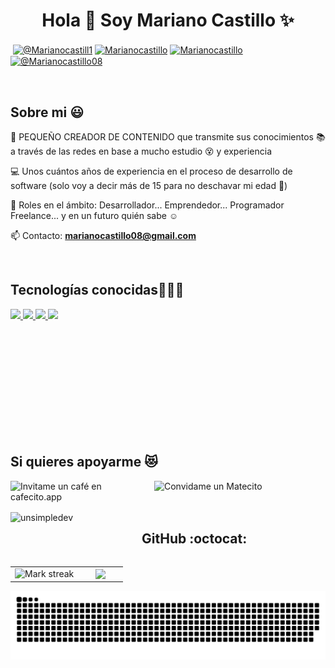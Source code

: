 <h1 align="center">Hola 👋  Soy Mariano Castillo ✨ </h1> 

<p align="left">
  <a href="https://www.youtube.com/" target="blank"><img align="center" src="https://img.shields.io/badge/Youtube-FF0000?style=for-the-badge&logo=youtube&logoColor=white" alt=""  /></a>
<a href="https://twitter.com/Marianocastill1" target="blank"><img align="center" src="https://img.shields.io/badge/Twitter-000000?style=for-the-badge&logo=twitter&logoColor=white" alt="@Marianocastill1" /></a>
<a href="https://www.linkedin.com/in/lic-mariano-castillo-06137b149/" target="blank"><img align="center" src="https://img.shields.io/badge/LinkedIn-0077B5?style=for-the-badge&logo=linkedin&logoColor=white" alt="Marianocastillo"/></a>
<a href="https://web.facebook.com/mariano.castillomartinez.5" target="blank"><img align="center" src="https://img.shields.io/badge/Facebook-1877F2?style=for-the-badge&logo=facebook&logoColor=white" alt="Marianocastillo"  /></a>
<a href = "https://www.instagram.com/marianocastillo08/" target="blank"><img align="center" src="https://img.shields.io/badge/Instagram-D14836?style=for-the-badge&logo=instagram&logoColor=white" alt="@Marianocastillo08"  /></a>
  </p>
<br>
<h2>Sobre mi 😃</h2>
<!--Intro start-->

<p align="left">

🎥 PEQUEÑO CREADOR DE CONTENIDO que transmite sus conocimientos 📚 a través de las redes en base a mucho estudio 😵 y experiencia

💻 Unos cuántos años de experiencia en el proceso de desarrollo de software (solo voy a decir más de 15 para no deschavar mi edad 🙈)

📝 Roles en el ámbito: Desarrollador... Emprendedor... Programador Freelance... y en un futuro quién sabe ☺️

📫 Contacto: **marianocastillo08@gmail.com**
<!--Intro end-->
  </p>
<br>

<h2 >Tecnologías conocidas👨🏻‍💻</h2>
<!--tech stack icons-->
<p align="left">
  <a href="https://skillicons.dev">
    <img src="https://skillicons.dev/icons?i=wordpress,cs,php,dotnet,css,html,js,nodejs" />
    <img src= "https://skillicons.dev/icons?i=react,mysql,git,github,postman,vscode,linux" />
    <img src="https://skillicons.dev/icons?i=figma&theme=light"/>  
    <img src="https://skillicons.dev/icons?i=angular,bootstrap,gitlab,mongodb,nextjs,ts,vercel,postgres"/> 
  </a>

</p>
<br>
<!-------------------------->

<br>
<br><br>
<br>
<br><br><br>
<br><br>

<!------------------------->
<div id="apoyo">
<h2>Si quieres apoyarme 😻</h2>
  <p align="left">
 <a href='https://cafecito.app/unsimpledev' rel='noopener' target='_blank'><img srcset='https://cdn.cafecito.app/imgs/buttons/button_1.png 1x, https://cdn.cafecito.app/imgs/buttons/button_1_2x.png 2x, https://cdn.cafecito.app/imgs/buttons/button_1_3.75x.png 3.75x' src='https://cdn.cafecito.app/imgs/buttons/button_1.png' alt='Invitame un café en cafecito.app' align="left" height="50" width="230"/></a>
    
<a href='https://matecito.co/unsimpledev' rel='noopener' target='_blank'><img srcset='https://www.matecito.co/public/button_11.png 1x, https://www.matecito.co/public/button_11_2x.png 2x, https://www.matecito.co/public/button_11_3.75x.png 3.75x' src='https://www.matecito.co/public/button_11.png' alt='Convidame un Matecito' align="left" height="50" width="240" /></a>

    
    
<a href="https://ko-fi.com/unsimpledev"> <img align="left" src="https://cdn.ko-fi.com/cdn/kofi3.png?v=3" height="50" width="210" alt="unsimpledev" /></a>
  </p>
</div>
  <br>
<br><br>

<h2>GitHub :octocat:</h2>
<!--- stats & Trophy (start) -->
<p align="center">
  <!--- stats (start) -->
<table align="left">
<tr border="none">
<td width="60%" align="center">

<!--  <img  align="center"  src="https://github-readme-stats.vercel.app/api?username=unsimpledev&theme=dark&show_icons=true&count_private=true" />
  <br></br> -->
  <img  title="🔥 Get streak stats for your profile at git.io/streak-stats" alt="Mark streak" src="https://github-readme-streak-stats.herokuapp.com/?user=unsimpledev&theme=dark&hide_border=false" /> 
</td>

<td width="40%" align="center">

  <img  align="center"  src="https://github-readme-stats.anuraghazra1.vercel.app/api/top-langs/?username=unsimpledev&theme=dark&hide_border=false&no-bg=true&no-frame=true&langs_count=10"/>

  </td>
</tr>
</table>
<!--- stats (end) -->

<!--- trophy (start) -->
<div align="center">
  <img  src="https://github.com/1999AZZAR/1999AZZAR/blob/main/resources/img/grid-snake.svg" alt="snake" />
</div>
<!--- trophy (start) -->
     
<!--- stats (end) -->




















